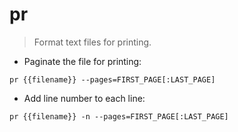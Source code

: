 # pr

> Format text files for printing.

- Paginate the file for printing:

`pr {{filename}} --pages=FIRST_PAGE[:LAST_PAGE]`

- Add line number to each line:

`pr {{filename}} -n --pages=FIRST_PAGE[:LAST_PAGE]`

